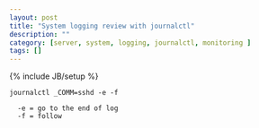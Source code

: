 ```yaml
---
layout: post
title: "System logging review with journalctl"
description: ""
category: [server, system, logging, journalctl, monitoring ]
tags: []
---
```

{% include JB/setup %}

    journalctl _COMM=sshd -e -f
    
      -e = go to the end of log
      -f = follow

